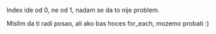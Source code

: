 
Index ide od 0, ne od 1, nadam se da to nije problem.

Mislim da ti radi posao, ali ako bas hoces for_each, mozemo probati :)

